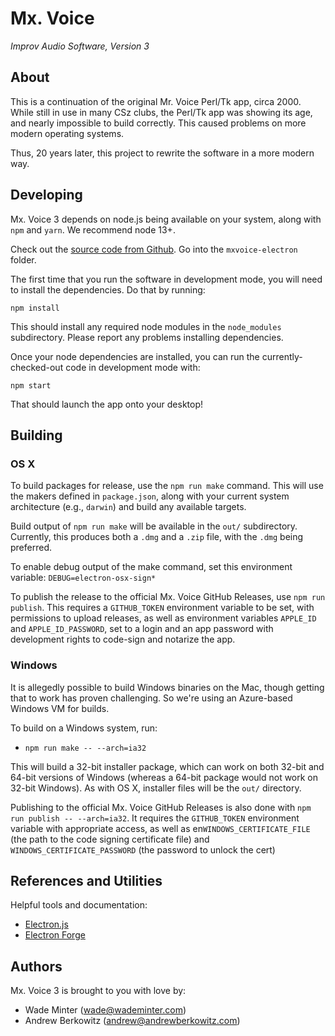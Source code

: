 # Mx. Voice
*Improv Audio Software, Version 3*

## About

This is a continuation of the original Mr. Voice Perl/Tk app, circa 2000. While still in use in many CSz clubs, the Perl/Tk app was showing its age, and nearly impossible to build correctly. This caused problems on more modern operating systems.

Thus, 20 years later, this project to rewrite the software in a more modern way.

## Developing

Mx. Voice 3 depends on node.js being available on your system, along with `npm` and `yarn`. We recommend node 13+.

Check out the [source code from Github](https://github.com/minter/mxvoice-electron/). Go into the `mxvoice-electron` folder.

The first time that you run the software in development mode, you will need to install the dependencies. Do that by running:

`npm install`

This should install any required node modules in the `node_modules` subdirectory. Please report any problems installing dependencies.

Once your node dependencies are installed, you can run the currently-checked-out code in development mode with:

`npm start`

That should launch the app onto your desktop!


## Building

### OS X

To build packages for release, use the `npm run make` command. This will use the makers defined in `package.json`, along with your current system architecture (e.g., `darwin`) and build any available targets.

Build output of `npm run make` will be available in the `out/` subdirectory. Currently, this produces both a `.dmg` and a `.zip` file, with the `.dmg` being preferred.

To enable debug output of the make command, set this environment variable: `DEBUG=electron-osx-sign*`

To publish the release to the official Mx. Voice GitHub Releases, use `npm run publish`. This requires a `GITHUB_TOKEN` environment variable to be set, with permissions to upload releases, as well as environment variables `APPLE_ID` and `APPLE_ID_PASSWORD`, set to a login and an app password with development rights to code-sign and notarize the app.

### Windows

It is allegedly possible to build Windows binaries on the Mac, though getting that to work has proven challenging. So we're using an Azure-based Windows VM for builds.

To build on a Windows system, run:

* `npm run make -- --arch=ia32`

This will build a 32-bit installer package, which can work on both 32-bit and 64-bit versions of Windows (whereas a 64-bit package would not work on 32-bit Windows). As with OS X, installer files will be the `out/` directory.

Publishing to the official Mx. Voice GitHub Releases is also done with `npm run publish -- --arch=ia32`. It requires the `GITHUB_TOKEN` environment variable with appropriate access, as well as en`WINDOWS_CERTIFICATE_FILE` (the path to the code signing certificate file) and `WINDOWS_CERTIFICATE_PASSWORD` (the password to unlock the cert)

## References and Utilities

Helpful tools and documentation:
* [Electron.js](https://www.electronjs.org)
* [Electron Forge](https://www.electronforge.io)

## Authors
Mx. Voice 3 is brought to you with love by:
* Wade Minter (<wade@wademinter.com>)
* Andrew Berkowitz (<andrew@andrewberkowitz.com>)
